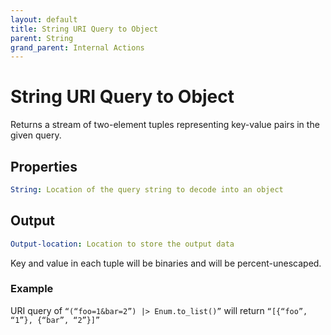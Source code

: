 ```yaml
---
layout: default
title: String URI Query to Object
parent: String
grand_parent: Internal Actions
---
```

# String URI Query to Object
Returns a stream of two-element tuples representing key-value pairs in the given query.

## Properties
```yaml
String: Location of the query string to decode into an object
```

## Output
```yaml
Output-location: Location to store the output data
```

Key and value in each tuple will be binaries and will be percent-unescaped.

### Example
URI query of `“(“foo=1&bar=2”) |> Enum.to_list()”` will return `“[{“foo”, “1”}, {“bar”, “2”}]”`
